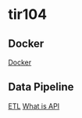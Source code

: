 # tir104

## Docker
[Docker](https://docs.uuboyscy.dev/docs/category/docker-tutorial)

## Data Pipeline
[ETL](https://docs.uuboyscy.dev/docs/Data%20Pipeline/What%20is%20ETL)
[What is API](https://docs.uuboyscy.dev/docs/intro)
